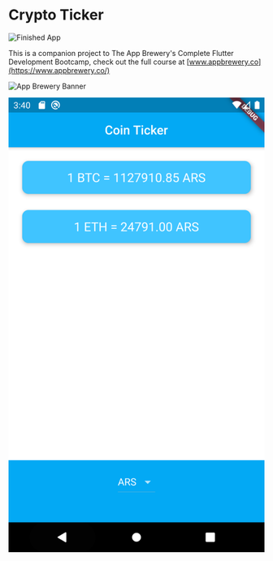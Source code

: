# Crypto Ticker

![Finished App](https://github.com/londonappbrewery/Images/blob/master/bitcoin-flutter-demo.gif)

This is a companion project to The App Brewery's Complete Flutter Development Bootcamp, check out the full course at [www.appbrewery.co](https://www.appbrewery.co/)

![App Brewery Banner](https://github.com/londonappbrewery/Images/blob/master/AppBreweryBanner.png)


![Image description](https://raw.githubusercontent.com/ExequielGonzalez/CryptoTicker/master/screenshots/Screenshot_1590118850.png)
